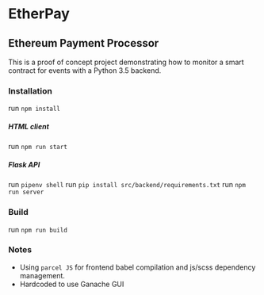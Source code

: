 # EtherPay
## Ethereum Payment Processor

This is a proof of concept project demonstrating how to monitor a smart contract for events with a Python 3.5 backend.

### Installation
run `npm install`

##### HTML client
run `npm run start`

##### Flask API
run `pipenv shell`
run `pip install src/backend/requirements.txt`
run `npm run server`

### Build
run `npm run build`

### Notes
* Using `parcel JS` for frontend babel compilation and js/scss dependency management.
* Hardcoded to use Ganache GUI
